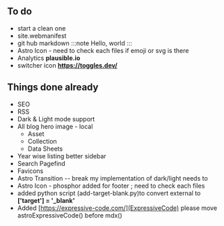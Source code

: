 ## To do 
- start a clean one 
- site.webmanifest 
- git hub markdown 
        :::note
        Hello, world
        :::
- Astro Icon -  need to check each files if emoji or svg is there
- Analytics **plausible.io**
- switcher icon **https://toggles.dev/**



## Things done already 
- SEO
- RSS
- Dark & Light mode support
- All blog hero image - local
    - Asset 
    - Collection
    - Data Sheets
- Year wise listing better sidebar 
- Search Pagefind 
- Favicons 
- Astro Transition -- break my implementation of dark/light needs to 
- Astro Icon - phosphor added for footer ; need to check each files
- added python script (add-target-blank.py)to convert external to **['target'] = '_blank'**
- Added [https://expressive-code.com/](ExpressiveCode) please move astroExpressiveCode() before mdx()
